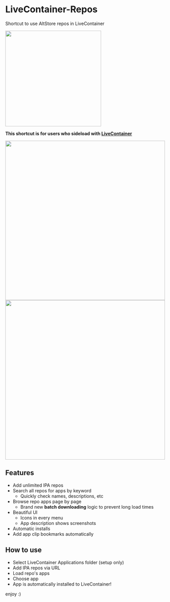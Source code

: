 # LiveContainer-Repos
Shortcut to use AltStore repos in LiveContainer

[<img src="https://i.imgur.com/IfBJZpG.png" width="300">](https://shortcuty.app/api/shortcuts/2915d5fe-df56-4da7-abd8-080824b14917/get)

**This shortcut is for users who sideload with [LiveContainer](https://github.com/LiveContainer/LiveContainer)**

<img src="https://i.imgur.com/uOD89sX.png" width="500">
<img src="https://i.imgur.com/1tduUxj.png" width="500">

## Features
- Add unlimited IPA repos
- Search all repos for apps by keyword
  - Quickly check names, descriptions, etc
- Browse repo apps page by page
  - Brand new **batch downloading** logic to prevent long load times
- Beautiful UI
  - Icons in every menu
  - App description shows screenshots
- Automatic installs
- Add app clip bookmarks automatically

## How to use
- Select LiveContainer Applications folder (setup only)
- Add IPA repos via URL
- Load repo's apps
- Choose app
- App is automatically installed to LiveContainer!

enjoy :)
